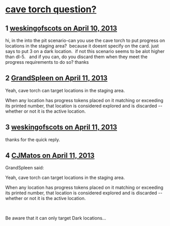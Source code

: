 # [cave torch question?](https://community.fantasyflightgames.com/topic/82187-cave-torch-question/)

## 1 [weskingofscots on April 10, 2013](https://community.fantasyflightgames.com/topic/82187-cave-torch-question/?do=findComment&comment=783740)

hi, in the into the pit scenario-can you use the cave torch to put progress on locations in the staging area?  because it doesnt specify on the card. just says to put 3 on a dark location.  if not this scenario seems to be alot higher than dl-5.   and if you can, do you discard them when they meet the progress requirements to do so? thanks

## 2 [GrandSpleen on April 11, 2013](https://community.fantasyflightgames.com/topic/82187-cave-torch-question/?do=findComment&comment=783856)

Yeah, cave torch can target locations in the staging area. 

When any location has progress tokens placed on it matching or exceeding its printed number, that location is considered explored and is discarded -- whether or not it is the active location.

## 3 [weskingofscots on April 11, 2013](https://community.fantasyflightgames.com/topic/82187-cave-torch-question/?do=findComment&comment=783922)

thanks for the quick reply.

## 4 [CJMatos on April 11, 2013](https://community.fantasyflightgames.com/topic/82187-cave-torch-question/?do=findComment&comment=784012)

GrandSpleen said:

Yeah, cave torch can target locations in the staging area. 

When any location has progress tokens placed on it matching or exceeding its printed number, that location is considered explored and is discarded -- whether or not it is the active location.



 

Be aware that it can only target Dark locations…

